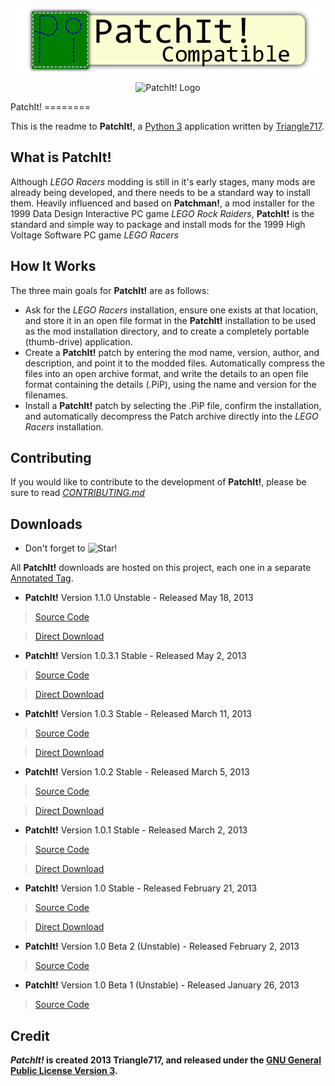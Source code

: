 <p align="center">
  <img src="Icons/PatchIt-Compatible.png" alt="PatchIt! Logo"/>
</p>


<p align="center">
  <img src="http://triangle717.files.wordpress.com/2013/02/patchitlogo.png?w=250" alt="PatchIt! Logo"/>
</p>
PatchIt! 
========





This is the readme to **PatchIt!**, a [Python 3](http://www.python.org) application written by [Triangle717](http://Triangle717.WordPress.com).

What is PatchIt!
---------------

Although *LEGO Racers* modding is still in it's early stages, many mods are already being developed, and there 
needs to be a standard way to install them. Heavily influenced and based on **Patchman!**, a mod installer for 
the 1999 Data Design Interactive PC game *LEGO Rock Raiders*, **PatchIt!** is the standard and simple way to
package and install mods for the 1999 High Voltage Software PC game *LEGO Racers*

How It Works
------------

The three main goals for **PatchIt!** are as follows:

* Ask for the *LEGO Racers* installation, ensure one exists at that location, and store it in an open file format in the **PatchIt!** installation to be used 
as the mod installation directory, and to create a completely portable (thumb-drive) application.
* Create a **PatchIt!** patch by entering the mod name, version, author, and description, and point it to the modded files. Automatically compress the files 
into an open archive format, and write the details to an open file format containing the details (.PiP), using the name and version for the filenames.
* Install a **PatchIt!** patch by selecting the .PiP file, confirm the installation, and automatically decompress the Patch archive directly into the *LEGO 
Racers* installation.

Contributing
------------

If you would like to contribute to the development of **PatchIt!**, please be sure to read [*CONTRIBUTING.md*](Documentation/CONTRIBUTING.md)

Downloads
---------

* Don't forget to ![Star!](http://i81.servimg.com/u/f81/16/33/06/11/star11.png)

All **PatchIt!** downloads are hosted on this project, each one in a separate [Annotated Tag](https://github.com/le717/PatchIt/tags). 

* **PatchIt!** Version 1.1.0 Unstable - Released May 18, 2013 

> [Source Code](https://github.com/le717/PatchIt/tree/1.1.0)

> [Direct Download](https://github.com/le717/PatchIt/raw/1.1.0/Windows/PatchIt-110-Stable.exe)

* **PatchIt!** Version 1.0.3.1 Stable - Released May 2, 2013 

> [Source Code](https://github.com/le717/PatchIt/tree/1.0.3.1)

> [Direct Download](hhttps://github.com/le717/PatchIt/raw/1.0.3.1/Windows/PatchIt-Version-1.0.3.1-Stable.exe)

* **PatchIt!** Version 1.0.3 Stable - Released March 11, 2013 

> [Source Code](https://github.com/le717/PatchIt/tree/V1.0.3Stable)

> [Direct Download](https://github.com/le717/PatchIt/raw/V1.0.3Stable/Windows/PatchIt!%20Version%201.0.3%20Stable.exe)

* **PatchIt!** Version 1.0.2 Stable - Released March 5, 2013

> [Source Code](https://github.com/le717/PatchIt/tree/V1.02Stable)

> [Direct Download](https://github.com/le717/PatchIt/raw/V1.02Stable/Windows/PatchIt!%20Version%201.0.2%20Stable.exe)

* **PatchIt!** Version 1.0.1 Stable - Released March 2, 2013

> [Source Code](https://github.com/le717/PatchIt/tree/V1.0.1Stable)

> [Direct Download](https://github.com/le717/PatchIt/raw/V1.0.1Stable/Windows/PatchIt!%20Version%201.0.1%20Stable.exe)

* **PatchIt!** Version 1.0 Stable - Released February 21, 2013

> [Source Code](https://github.com/le717/PatchIt/tree/V1.0Stable)

> [Direct Download](https://github.com/le717/PatchIt/raw/V1.0Stable/Windows/PatchIt!%20Version%201.0%20Stable.exe)

* **PatchIt!** Version 1.0 Beta 2 (Unstable) - Released February 2, 2013

> [Source Code](https://github.com/le717/PatchIt/tree/V1.0b2)

* **PatchIt!** Version 1.0 Beta 1 (Unstable) - Released January 26, 2013

> [Source Code](https://github.com/le717/PatchIt/tree/V1.0b1)

Credit
------
***PatchIt!* is created 2013 Triangle717, and released under the [GNU General Public License Version 3](http://www.gnu.org/licenses/gpl-3.0-standalone.html).**
